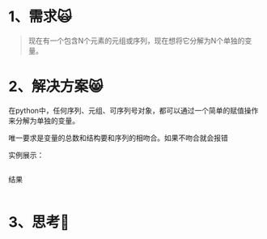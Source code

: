 # 1、需求🙀

> 现在有一个包含N个元素的元组或序列，现在想将它分解为N个单独的变量。

# 2、解决方案😸

在python中，任何序列、元组、可序列号对象，都可以通过一个简单的赋值操作来分解为单独的变量。

唯一要求是变量的总数和结构要和序列的相吻合。如果不吻合就会报错

实例展示：

```

```

结果

```

```

# 3、思考🤔



